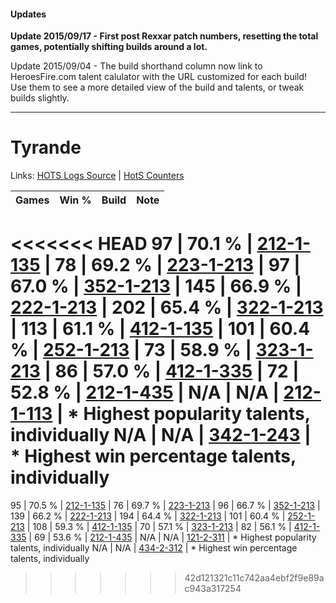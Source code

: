 #### Updates
**Update 2015/09/17 - First post Rexxar patch numbers, resetting the total games, potentially shifting builds around a lot.**

Update 2015/09/04 - The build shorthand column now link to HeroesFire.com talent calulator with the URL customized for each build!  
Use them to see a more detailed view of the build and talents, or tweak builds slightly.

***

# Tyrande

Links: [HOTS Logs Source](https://www.hotslogs.com/Sitewide/HeroDetails?Hero=Tyrande) | [HotS Counters](http://hotscounters.com/#/hero/Tyrande)

Games  | Win %  | Build     | Note
-----  | -----  | -----     | ----
<<<<<<< HEAD
97     | 70.1 % | [212-1-135](http://www.heroesfire.com/hots/talent-calculator/tyrande#kFGl) | 
78     | 69.2 % | [223-1-213](http://www.heroesfire.com/hots/talent-calculator/tyrande#kg8j) | 
97     | 67.0 % | [352-1-213](http://www.heroesfire.com/hots/talent-calculator/tyrande#pb4z) | 
145    | 66.9 % | [222-1-213](http://www.heroesfire.com/hots/talent-calculator/tyrande#kdiT) | 
202    | 65.4 % | [322-1-213](http://www.heroesfire.com/hots/talent-calculator/tyrande#oRrT) | 
113    | 61.1 % | [412-1-135](http://www.heroesfire.com/hots/talent-calculator/tyrande#rtYl) | 
101    | 60.4 % | [252-1-213](http://www.heroesfire.com/hots/talent-calculator/tyrande#lmxz) | 
73     | 58.9 % | [323-1-213](http://www.heroesfire.com/hots/talent-calculator/tyrande#oUHj) | 
86     | 57.0 % | [412-1-335](http://www.heroesfire.com/hots/talent-calculator/tyrande#rtbt) | 
72     | 52.8 % | [212-1-435](http://www.heroesfire.com/hots/talent-calculator/tyrande#kFLR) | 
N/A    | N/A    | [212-1-113](http://www.heroesfire.com/hots/talent-calculator/tyrande#kFGP) | * Highest popularity talents, individually
N/A    | N/A    | [342-1-243](http://www.heroesfire.com/hots/talent-calculator/tyrande#pCgx) | * Highest win percentage talents, individually
=======
95     | 70.5 % | [212-1-135](http://www.heroesfire.com/hots/talent-calculator/tyrande#kFGl) | 
76     | 69.7 % | [223-1-213](http://www.heroesfire.com/hots/talent-calculator/tyrande#kg8j) | 
96     | 66.7 % | [352-1-213](http://www.heroesfire.com/hots/talent-calculator/tyrande#pb4z) | 
139    | 66.2 % | [222-1-213](http://www.heroesfire.com/hots/talent-calculator/tyrande#kdiT) | 
194    | 64.4 % | [322-1-213](http://www.heroesfire.com/hots/talent-calculator/tyrande#oRrT) | 
101    | 60.4 % | [252-1-213](http://www.heroesfire.com/hots/talent-calculator/tyrande#lmxz) | 
108    | 59.3 % | [412-1-135](http://www.heroesfire.com/hots/talent-calculator/tyrande#rtYl) | 
70     | 57.1 % | [323-1-213](http://www.heroesfire.com/hots/talent-calculator/tyrande#oUHj) | 
82     | 56.1 % | [412-1-335](http://www.heroesfire.com/hots/talent-calculator/tyrande#rtbt) | 
69     | 53.6 % | [212-1-435](http://www.heroesfire.com/hots/talent-calculator/tyrande#kFLR) | 
N/A    | N/A    | [121-2-311](http://www.heroesfire.com/hots/talent-calculator/tyrande#gnON) | * Highest popularity talents, individually
N/A    | N/A    | [434-2-312](http://www.heroesfire.com/hots/talent-calculator/tyrande#sjYe) | * Highest win percentage talents, individually
>>>>>>> 42d121321c11c742aa4ebf2f9e89ac943a317254
